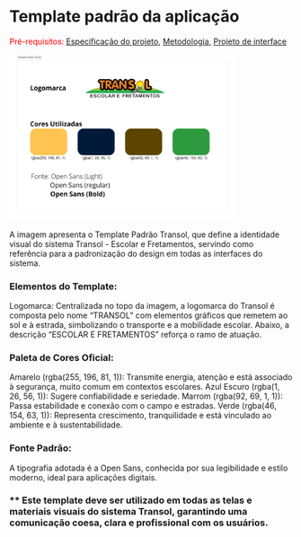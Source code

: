 # Template padrão da aplicação

<span style="color:red">Pré-requisitos: <a href="02-Especificacao.md"> Especificação do projeto</a></span>, <a href="03-Metodologia.md"> Metodologia</a>, <a href="05-Projeto-interface.md"> Projeto de interface</a>


<img src="./images/Template_Padrao_Transol.png" alt="Template Padrao Transol" width="80%">

A imagem apresenta o Template Padrão Transol, que define a identidade visual do sistema Transol - Escolar e Fretamentos, servindo como referência para a padronização do design em todas as interfaces do sistema.

### Elementos do Template:
Logomarca: Centralizada no topo da imagem, a logomarca do Transol é composta pelo nome “TRANSOL” com elementos gráficos que remetem ao sol e à estrada, simbolizando o transporte e a mobilidade escolar. Abaixo, a descrição “ESCOLAR E FRETAMENTOS” reforça o ramo de atuação.

### Paleta de Cores Oficial:
Amarelo (rgba(255, 196, 81, 1)): Transmite energia, atenção e está associado à segurança, muito comum em contextos escolares.
Azul Escuro (rgba(1, 26, 56, 1)): Sugere confiabilidade e seriedade.
Marrom (rgba(92, 69, 1, 1)): Passa estabilidade e conexão com o campo e estradas.
Verde (rgba(46, 154, 63, 1)): Representa crescimento, tranquilidade e está vinculado ao ambiente e à sustentabilidade.

### Fonte Padrão: 
A tipografia adotada é a Open Sans, conhecida por sua legibilidade e estilo moderno, ideal para aplicações digitais.



### ** Este template deve ser utilizado em todas as telas e materiais visuais do sistema Transol, garantindo uma comunicação coesa, clara e profissional com os usuários.
